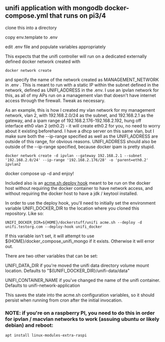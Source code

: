 ## unifi application with mongodb docker-compose.yml that runs on pi3/4

clone this into a directory

copy env.template to .env

edit .env file and populate variables appropriately

This expects that the unifi controller will run on a dedicated externally defined docker network created with

    docker network create

and specify the name of the network created as MANAGEMENT_NETWORK in .env .  This is meant to run with a static IP within the subnet defined in the network, defined as UNIFI_ADDRESS in the .env.  I use an ipvlan network for this, as all of my APs run on a management vlan that doesn't have internet access through the firewall.  Tweak as necessary.


As an example, this is how I created my vlan network for my management network, vlan 2, with 192.168.2.0/24 as the subnet, and 192.168.2.1 as the gateway, and a ipam range of 192.168.2.176-192.168.2.192, hung off interface eth0 vlan 2 (eth0.2) - it will create eth0.2 for you, no need to worry about it existing beforehand.  I have a dhcp server on this same vlan, but I make sure both the --ip-range specified as well as the UNIFI_ADDRESS are outside of this range, for obvious reasons.  UNIFI_ADDRESS should also be outside of the --ip-range specified, because docker ipam is pretty stupid.

    docker network create -d ipvlan --gateway 192.168.2.1 --subnet '192.168.2.0/24' --ip-range '192.168.2.176/28' -o 'parent=eth0.2' ipvlan2


docker compose up -d and enjoy!


Included also is an [acme.sh deploy hook](unifi_deploy.sh) meant to be run on the docker host without requiring the docker container to have network access, and without requiring the docker host to have a jdk / keytool installed.

In order to use the deploy hook, you'll need to initially set the environment variable UNIFI_DOCKER_DIR to the location where you cloned this repository.  Like so:

    UNIFI_DOCKER_DIR=${HOME}/dockerstuff/unifi acme.sh --deploy -d unifi.testorg.com --deploy-hook unifi_docker

If this variable isn't set, it will attempt to use ${HOME}/docker_compose_unifi_mongo if it exists.  Otherwise it will error out.

There are two other variables that can be set:

UNIFI_DATA_DIR if you're moved the unifi data directory volume mount location.  Defaults to "${UNIFI_DOCKER_DIR}/unifi-data/data"

UNIFI_CONTAINER_NAME if you've changed the name of the unifi container.  Defaults to unifi-network-application

This saves the state into the acme.sh configuration variables, so it should persist when running from cron after the initial invocation.

### NOTE: if you're on a raspberry PI, you need to do this in order for ipvlan / macvlan networks to work (assuing ubuntu or likely debian) and reboot:

    apt install linux-modules-extra-raspi
